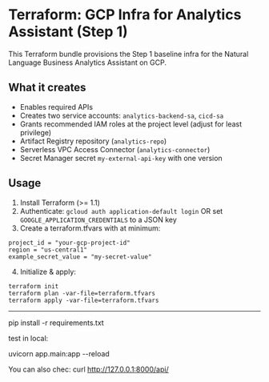 # Terraform: GCP Infra for Analytics Assistant (Step 1)


This Terraform bundle provisions the Step 1 baseline infra for the Natural Language Business Analytics Assistant on GCP.


## What it creates
- Enables required APIs
- Creates two service accounts: `analytics-backend-sa`, `cicd-sa`
- Grants recommended IAM roles at the project level (adjust for least privilege)
- Artifact Registry repository (`analytics-repo`)
- Serverless VPC Access Connector (`analytics-connector`)
- Secret Manager secret `my-external-api-key` with one version


## Usage
1. Install Terraform (>= 1.1)
2. Authenticate: `gcloud auth application-default login` OR set `GOOGLE_APPLICATION_CREDENTIALS` to a JSON key
3. Create a terraform.tfvars with at minimum:


```
project_id = "your-gcp-project-id"
region = "us-central1"
example_secret_value = "my-secret-value"
```


4. Initialize & apply:


```
terraform init
terraform plan -var-file=terraform.tfvars
terraform apply -var-file=terraform.tfvars
```

_________________________

pip install -r requirements.txt

test in local:

uvicorn app.main:app --reload

You can also chec: curl http://127.0.0.1:8000/api/
